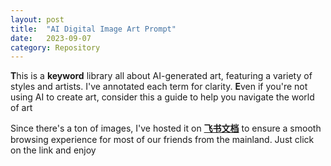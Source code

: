 ```yaml
---
layout: post
title:  "AI Digital Image Art Prompt"
date:   2023-09-07
category: Repository
---
```


**T**his is a **keyword** library all about AI-generated art, featuring a variety of styles and artists. I've annotated each term for clarity. **E**ven if you're not using AI to create art, consider this a guide to help you navigate the world of art

Since there's a ton of images, I've hosted it on [**飞书文档**](https://guemustudio.feishu.cn/wiki/space/7252388265402564609?ccm_open_type=lark_wiki_spaceLink) to ensure a smooth browsing experience for most of our friends from the mainland. Just click on the link and enjoy